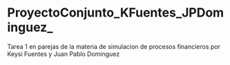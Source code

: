 # ProyectoConjunto_KFuentes_JPDominguez_
Tarea 1 en parejas de la materia de simulacion de procesos financieros por Keysi Fuentes y Juan Pablo Dominguez
